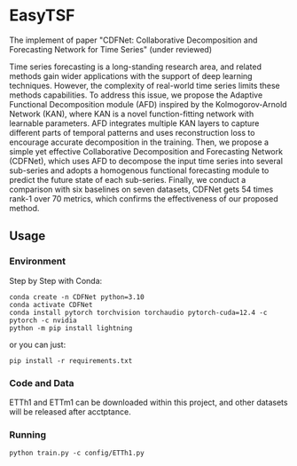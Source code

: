 # EasyTSF

The implement of paper "CDFNet: Collaborative Decomposition and Forecasting Network for Time Series" (under reviewed)

  Time series forecasting is a long-standing research area, and related methods gain wider applications with the support of deep learning techniques. However, the complexity of real-world time series limits these methods capabilities. To address this issue, we propose the Adaptive Functional Decomposition module (AFD) inspired by the Kolmogorov-Arnold Network (KAN), where KAN is a novel function-fitting network with learnable parameters. AFD integrates multiple KAN layers to capture different parts of temporal patterns and uses reconstruction loss to encourage accurate decomposition in the training. Then, we propose a simple yet effective Collaborative
Decomposition and Forecasting Network (CDFNet), which uses AFD to decompose the input time series into several sub-series and adopts a homogenous functional forecasting module to predict the future state of each sub-series. Finally, we conduct a comparison with six baselines on seven datasets, CDFNet gets 54 times rank-1 over 70 metrics, which confirms the effectiveness of our proposed method.

## Usage

### Environment

Step by Step with Conda:
```shell
conda create -n CDFNet python=3.10
conda activate CDFNet
conda install pytorch torchvision torchaudio pytorch-cuda=12.4 -c pytorch -c nvidia
python -m pip install lightning
```

or you can just:
```shell
pip install -r requirements.txt
```

### Code and Data
ETTh1 and ETTm1 can be downloaded within this project, and other datasets will be released after acctptance.

### Running
```shell
python train.py -c config/ETTh1.py
```
